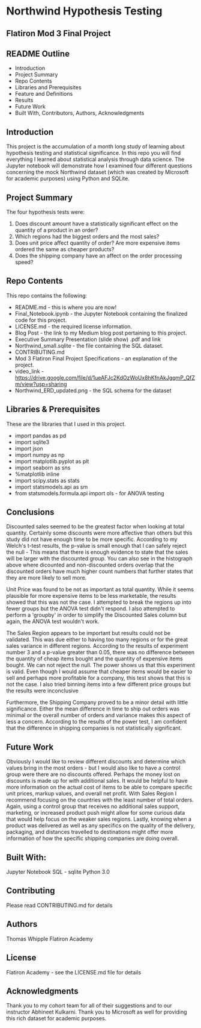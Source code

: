
# Northwind Hypothesis Testing





## Flatiron Mod 3 Final Project

## README Outline
* Introduction 
* Project Summary
* Repo Contents
* Libraries and Prerequisites
* Feature and Definitions
* Results
* Future Work
* Built With, Contributors, Authors, Acknowledgments

## Introduction
This project is the accumulation of a month long study of learning about hypothesis testing and statistical significance. In this repo you will find everything I learned about statistical analysis through data science. The Jupyter notebook will demonstrate how I examined four different questions concerning the mock Northwind dataset (which was created by Microsoft for academic purposes) using Python and SQLite.


## Project Summary
The four hypothesis tests were:
1. Does discount amount have a statistically significant effect on the quantity of a product in an order?
2. Which regions had the biggest orders and the most sales?
3. Does unit price affect quantity of order? Are more expensive items ordered the same as cheaper products?
4. Does the shipping company have an affect on the order processing speed?


## Repo Contents
This repo contains the following:
* README.md - this is where you are now!
* Final_Notebook.ipynb - the Jupyter Notebook containing the finalized code for this project.
* LICENSE.md - the required license information.
* Blog Post - the link to my Medium blog post pertaining to this project.
* Executive Summary Presentation (slide show) .pdf and link
* Northwind_small.sqlite - the file containing the SQL dataset.
* CONTRIBUTING.md 
* Mod 3 Flatiron Final Project Specifications - an explanation of the project.
* video_link - https://drive.google.com/file/d/1ueAFJc2KdOzWoUx8hKfnAkJgqmP_QfZm/view?usp=sharing
* Northwind_ERD_updated.png - the SQL schema for the dataset


## Libraries & Prerequisites
These are the libraries that I used in this project.
* import pandas as pd
* import sqlite3
* import json
* import numpy as np
* import matplotlib.pyplot as plt
* import seaborn as sns
* %matplotlib inline
* import scipy.stats as stats
* import statsmodels.api as sm
* from statsmodels.formula.api import ols - for ANOVA testing


## Conclusions
Discounted sales seemed to be the greatest factor when looking at total quantity. Certainly some discounts were more affective than others but this study did not have enough time to be more specific. According to my Welch's t-test results, the p-value is small enough that I can safely reject the null - This means that there is enough evidence to state that the sales will be larger with the discounted group. You can also see in the histograph above where dicounted and non-discounted orders overlap that the discounted orders have much higher count numbers that further states that they are more likely to sell more.

Unit Price was found to be not as important as total quantity. While it seems plausible for more expensive items to be less marketable, the results showed that this was not the case. I attempted to break the regions up into fewer groups but the ANOVA test didn't respond. I also attempted to perform a 'groupby' in order to simplify the Discounted Sales column but again, the ANOVA test wouldn't work. 

The Sales Region appears to be important but results could not be validated. This was due either to having too many regions or for the great sales variance in different regions. According to the results of experiment number 3 and a p-value greater than 0.05, there was no difference between the quantity of cheap items bought and the quantity of expensive items bought. We can not reject the null. The power shows us that this experiment is valid. Even though I would assume that cheaper items would be easier to sell and perhaps more profitable for a company, this test shows that this is not the case. I also tried binning items into a few different price groups but the results were inconclusive

Furthermore, the Shipping Company proved to be a minor detail with little significance. Either the mean difference in time to ship out orders was minimal or the overall number of orders and variance makes this aspect of less a concern. According to the results of the power test, I am confident that the difference in shipping companies is not statistically significant. 


## Future Work
Obviously I would like to review different discounts and determine which values bring in the most orders - but I would also like to have a control group were there are no discounts offered. Perhaps the money lost on discounts is made up for with additional sales. It would be helpful to have more information on the actual cost of items to be able to compare specific unit prices, markup values, and overall net profit. With Sales Region I recommend focusing on the countries with the least number of total orders. Again, using a control group that receives no additional sales support, marketing, or increased product push might allow for some curious data that would help focus on the weaker sales regions. Lastly, knowing when a product was delivered as well as any specifics on the quality of the delivery, packaging, and distances travelled to destinations might offer more information of how the specific shipping companies are doing overall.


## Built With:
Jupyter Notebook
SQL - sqlite 
Python 3.0

## Contributing
Please read CONTRIBUTING.md for details

## Authors
Thomas Whipple
Flatiron Academy

## License
Flatiron Academy - see the LICENSE.md file for details

## Acknowledgments
Thank you to my cohort team for all of their suggestions and to our instructor Abhineet Kulkarni. Thank you to Microsoft as well for providing this rich dataset for academic purposes.

